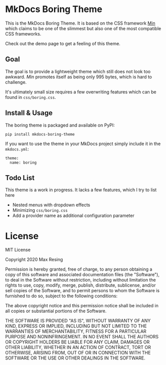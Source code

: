 # MkDocs Boring Theme

This is the MkDocs Boring Theme.
It is based on the CSS framework [Min](http://mincss.com) which claims to be one of the slimmest but also one of the most compatible CSS frameworks.

Check out the demo page to get a feeling of this theme.


## Goal

The goal is to provide a lightweight theme which still does not look too awkward.
*Min* promotes itself as being only 995 bytes, which is hard to challenge.

It's ultimately small size requires a few overwriting features which can be found in `css/boring.css`.

## Install & Usage

The boring theme is packaged and available on PyPI:

```
pip install mkdocs-boring-theme
```

If you want to use the theme in your MkDocs project simply include it in the `mkdocs.yml`:

```
theme:
  name: boring

```


## Todo List

This theme is a work in progress. It lacks a few features, which I try to list here

* Nested menus with dropdown effects
* Minimizing `css/boring.css`
* Add a provider name as additional configuration parameter



# License


MIT License

Copyright 2020 Max Resing

Permission is hereby granted, free of charge, to any person obtaining a copy of this software and associated documentation files (the "Software"), to deal in the Software without restriction, including without limitation the rights to use, copy, modify, merge, publish, distribute, sublicense, and/or sell copies of the Software, and to permit persons to whom the Software is furnished to do so, subject to the following conditions:

The above copyright notice and this permission notice shall be included in all copies or substantial portions of the Software.

THE SOFTWARE IS PROVIDED "AS IS", WITHOUT WARRANTY OF ANY KIND, EXPRESS OR IMPLIED, INCLUDING BUT NOT LIMITED TO THE WARRANTIES OF MERCHANTABILITY, FITNESS FOR A PARTICULAR PURPOSE AND NONINFRINGEMENT. IN NO EVENT SHALL THE AUTHORS OR COPYRIGHT HOLDERS BE LIABLE FOR ANY CLAIM, DAMAGES OR OTHER LIABILITY, WHETHER IN AN ACTION OF CONTRACT, TORT OR OTHERWISE, ARISING FROM, OUT OF OR IN CONNECTION WITH THE SOFTWARE OR THE USE OR OTHER DEALINGS IN THE SOFTWARE.
